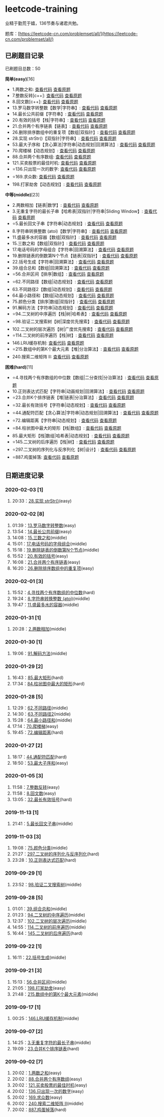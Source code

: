 # leetcode-training

业精于勤荒于嬉，136节奏与诸君共勉。

题库：[https://leetcode-cn.com/problemset/all/](https://leetcode-cn.com/problemset/all/)

## 已刷题目记录
已刷题目总数：50

**简单(easy)**[16]
- 1.两数之和: [查看代码](https://github.com/gisonyeung/leetcode-traning/blob/master/easy/1-two-sum.js) [查看原题](https://leetcode-cn.com/problems/two-sum/)
- 7.整数反转[c++]: [查看代码](https://github.com/gisonyeung/leetcode-traning/blob/master/easy/7-zheng-shu-fan-zhuan-by-leetcode.cpp) [查看原题](https://leetcode-cn.com/problems/reverse-integer/)
- 8.回文数[c++]: [查看代码](https://github.com/gisonyeung/leetcode-traning/blob/master/easy/8-hui-wen-shu-by-leetcode.cpp) [查看原题](https://leetcode-cn.com/problems/palindrome-number/solution/hui-wen-shu-by-leetcode/)
- 13.罗马数字转整数【数学|字符串】: [查看代码](https://github.com/gisonyeung/leetcode-traning/blob/master/easy/13-roman-to-integer.js) [查看原题](https://leetcode-cn.com/problems/roman-to-integer/)
- 14.最长公共前缀【字符串】: [查看代码](https://github.com/gisonyeung/leetcode-traning/blob/master/easy/14-longest-common-prefix.js) [查看原题](https://leetcode-cn.com/problems/longest-common-prefix/)
- 20.有效的括号【栈|字符串】: [查看代码](https://github.com/gisonyeung/leetcode-traning/blob/master/easy/20-valid-parentheses.js) [查看原题](https://leetcode-cn.com/problems/valid-parentheses/)
- 21.合并两个有序链表【链表】: [查看代码](https://github.com/gisonyeung/leetcode-traning/blob/master/easy/21-merge-two-sorted-lists.js) [查看原题](https://leetcode-cn.com/problems/merge-two-sorted-lists/)
- 26.删除排序数组中的重复项【数组|双指针】: [查看代码](https://github.com/gisonyeung/leetcode-traning/blob/master/easy/26-remove-duplicates-from-sorted-array.js) [查看原题](https://leetcode-cn.com/problems/remove-duplicates-from-sorted-array/)
- 28.实现 strStr()【双指针|字符串】: [查看代码](https://github.com/gisonyeung/leetcode-traning/blob/master/easy/28-implement-strstr.js) [查看原题](https://leetcode-cn.com/problems/implement-strstr/)
- 53.最大子序和【贪心算法|字符串|动态规划|回溯算法】: [查看代码](https://github.com/gisonyeung/leetcode-traning/blob/master/easy/53-maximum-subarray.js) [查看原题](https://leetcode-cn.com/problems/maximum-subarray/)
- 70.爬楼梯【动态规划】: [查看代码](https://github.com/gisonyeung/leetcode-traning/blob/master/easy/70-climbing-stairs.js) [查看原题](https://leetcode-cn.com/problems/climbing-stairs/)
- 88.合并两个有序数组: [查看代码](https://github.com/gisonyeung/leetcode-traning/blob/master/easy/88-merge-sorted-array.js) [查看原题](https://leetcode-cn.com/problems/merge-sorted-array/)
- 121.买卖股票的最佳时机: [查看代码](https://github.com/gisonyeung/leetcode-traning/blob/master/easy/121-best-time-to-buy-and-sell-stock.js) [查看原题](https://leetcode-cn.com/problems/best-time-to-buy-and-sell-stock/)
- ⭐136.只出现一次的数字: [查看代码](https://github.com/gisonyeung/leetcode-traning/blob/master/easy/136-single-number.js) [查看原题](https://leetcode-cn.com/problems/single-number/)
- ⭐169.求众数: [查看代码](https://github.com/gisonyeung/leetcode-traning/blob/master/easy/169-majority-element.js) [查看原题](https://leetcode-cn.com/problems/majority-element/)
- 198.打家劫舍【动态规划】: [查看代码](https://github.com/gisonyeung/leetcode-traning/blob/master/easy/198-house-robber.js) [查看原题](https://leetcode-cn.com/problems/house-robber/)

**中等(middle)**[23]
- 2.两数相加【链表|数学】: [查看代码](https://github.com/gisonyeung/leetcode-traning/blob/master/middle/2-add-two-numbers.js) [查看原题](https://leetcode-cn.com/problems/add-two-numbers/)
- 3.无重复字符的最长子串【哈希表|双指针|字符串|Sliding Window】: [查看代码](https://github.com/gisonyeung/leetcode-traning/blob/master/middle/3-longest-substring-without-repeating-characters.js) [查看原题](https://leetcode-cn.com/problems/longest-substring-without-repeating-characters/)
- ⭐5.最长回文子串【字符串|动态规划】: [查看代码](https://github.com/gisonyeung/leetcode-traning/blob/master/middle/5-longest-palindromic-substring.js) [查看原题](https://leetcode-cn.com/problems/longest-palindromic-substring/)
- 8.字符串转换整数 (atoi)【数学|字符串】: [查看代码](https://github.com/gisonyeung/leetcode-traning/blob/master/middle/8-string-to-integer-atoi.js) [查看原题](https://leetcode-cn.com/problems/string-to-integer-atoi/)
- 11.盛最多水的容器【数组|双指针】: [查看代码](https://github.com/gisonyeung/leetcode-traning/blob/master/middle/11-container-with-most-water.js) [查看原题](https://leetcode-cn.com/problems/container-with-most-water/)
- 15.三数之和【数组|双指针】: [查看代码](https://github.com/gisonyeung/leetcode-traning/blob/master/middle/15-3sum.js) [查看原题](https://leetcode-cn.com/problems/3sum/)
- 17.电话号码的字母组合【字符串|回溯算法】: [查看代码](https://github.com/gisonyeung/leetcode-traning/blob/master/middle/17-letter-combinations-of-a-phone-number.js) [查看原题](https://leetcode-cn.com/problems/letter-combinations-of-a-phone-number/)
- 19.删除链表的倒数第N个节点【链表|双指针】: [查看代码](https://github.com/gisonyeung/leetcode-traning/blob/master/middle/19-remove-nth-node-from-end-of-list.js) [查看原题](https://leetcode-cn.com/problems/remove-nth-node-from-end-of-list/)
- 22.括号生成【字符串|回溯算法】: [查看代码](https://github.com/gisonyeung/leetcode-traning/blob/master/middle/22-generate-parentheses.js) [查看原题](https://leetcode-cn.com/problems/generate-parentheses/)
- 39.组合总和【数组|回溯算法】: [查看代码](https://github.com/gisonyeung/leetcode-traning/blob/master/middle/39-combination-sum.js) [查看原题](https://leetcode-cn.com/problems/combination-sum/)
- ⭐56.合并区间【排序|数组】: [查看代码](https://github.com/gisonyeung/leetcode-traning/blob/master/middle/56-merge-intervals.js) [查看原题](https://leetcode-cn.com/problems/merge-intervals/)
- ⭐62.不同路径【数组|动态规划】: [查看代码](https://github.com/gisonyeung/leetcode-traning/blob/master/middle/62-unique-paths.js) [查看原题](https://leetcode-cn.com/problems/unique-paths/)
- 63.不同路径2【数组|动态规划】: [查看代码](https://github.com/gisonyeung/leetcode-traning/blob/master/middle/63-unique-paths-ii.js) [查看原题](https://leetcode-cn.com/problems/unique-paths-ii/)
- 64.最小路径和【数组|动态规划】: [查看代码](https://github.com/gisonyeung/leetcode-traning/blob/master/middle/64-minimum-path-sum.js) [查看原题](https://leetcode-cn.com/problems/unique-paths-ii/)
- 75.颜色分类【排序|数组|双指针】: [查看代码](https://github.com/gisonyeung/leetcode-traning/blob/master/middle/75-sort-colors.js) [查看原题](https://leetcode-cn.com/problems/sort-colors/)
- 91.解码方法【字符串|动态规划】: [查看代码](https://github.com/gisonyeung/leetcode-traning/blob/master/middle/91-decode-ways.js) [查看原题](https://leetcode-cn.com/problems/decode-ways/)
- ⭐94.二叉树的中序遍历【栈|树|哈希表】: [查看代码](https://github.com/gisonyeung/leetcode-traning/blob/master/middle/94-binary-tree-inorder-traversa.js) [查看原题](https://leetcode-cn.com/problems/binary-tree-inorder-traversal/)
- ⭐98.验证二叉搜索树【树|深度优先搜索】: [查看代码](https://github.com/gisonyeung/leetcode-traning/blob/master/middle/98-validate-binary-search-tree.js) [查看原题](https://leetcode-cn.com/problems/validate-binary-search-tree/)
- 102.二叉树的层次遍历【树|广度优先搜索】: [查看代码](https://github.com/gisonyeung/leetcode-traning/blob/master/middle/102-binary-tree-level-order-traversal.js) [查看原题](https://leetcode-cn.com/problems/binary-tree-level-order-traversal/)
- ⭐114.二叉树的前序遍历【栈|树】: [查看代码](https://github.com/gisonyeung/leetcode-traning/blob/master/middle/114-binary-tree-preorder-traversal.js) [查看原题](https://leetcode-cn.com/problems/binary-tree-preorder-traversal/)
- 146.LRU缓存机制: [查看代码](https://github.com/gisonyeung/leetcode-traning/blob/master/middle/146-lru-cache.js) [查看原题](https://leetcode-cn.com/problems/search-a-2d-matrix-ii/)
- ⭐215.数组中的第K个最大元素【堆|分治算法】: [查看代码](https://github.com/gisonyeung/leetcode-traning/blob/master/middle/215-kth-largest-element-in-an-array.js) [查看原题](https://leetcode-cn.com/problems/kth-largest-element-in-an-array/)
- 240.搜索二维矩阵 II: [查看代码](https://github.com/gisonyeung/leetcode-traning/blob/master/middle/240-search-a-2d-matrix-ii.js) [查看原题](https://leetcode-cn.com/problems/search-a-2d-matrix-ii/)

**困难(hard)**[11]
- ⭐4.寻找两个有序数组的中位数【数组|二分查找|分治算法】: [查看代码](https://github.com/gisonyeung/leetcode-traning/blob/master/hard/4-median-of-two-sorted-arrays.js) [查看原题](https://leetcode-cn.com/problems/median-of-two-sorted-arrays/)
- 10.正则表达式匹配【字符串|动画规划|回溯算法】: [查看代码](https://github.com/gisonyeung/leetcode-traning/blob/master/hard/10-regular-expression-matching.js) [查看原题](https://leetcode-cn.com/problems/regular-expression-matching/)
- ⭐23.合并K个排序链表【堆|链表|分治算法】: [查看代码](https://github.com/gisonyeung/leetcode-traning/blob/master/hard/23-merge-k-sorted-lists.js) [查看原题](https://leetcode-cn.com/problems/merge-k-sorted-lists/)
- ⭐32.最长有效括号【字符串|动态规划】: [查看代码](https://github.com/gisonyeung/leetcode-traning/blob/master/hard/32-longest-valid-parentheses.js) [查看原题](https://leetcode-cn.com/problems/longest-valid-parentheses/)
- ⭐44.通配符匹配【贪心算法|字符串|动态规划|回溯算法】: [查看代码](https://github.com/gisonyeung/leetcode-traning/blob/master/hard/44-wildcard-matching.js) [查看原题](https://leetcode-cn.com/problems/wildcard-matching/)
- ⭐72.编辑距离【字符串|动态规划】: [查看代码](https://github.com/gisonyeung/leetcode-traning/blob/master/hard/72-edit-distance.js) [查看原题](https://leetcode-cn.com/problems/edit-distance/)
- ⭐84.柱状图中最大的矩形【栈|数组】: [查看代码](https://github.com/gisonyeung/leetcode-traning/blob/master/hard/84-largest-rectangle-in-histogram.js) [查看原题](https://leetcode-cn.com/problems/largest-rectangle-in-histogram/)
- 85.最大矩形【栈|数组|哈希表|动态规划】: [查看代码](https://github.com/gisonyeung/leetcode-traning/blob/master/hard/85-maximal-rectangle.js) [查看原题](https://leetcode-cn.com/problems/maximal-rectangle/)
- ⭐145.二叉树的后序遍历【栈|树】: [查看代码](https://github.com/gisonyeung/leetcode-traning/blob/master/hard/145-binary-tree-postorder-traversal.js) [查看原题](https://leetcode-cn.com/problems/binary-tree-postorder-traversal/)
- ⭐297.二叉树的序列化与反序列化【树|设计】: [查看代码](https://github.com/gisonyeung/leetcode-traning/blob/master/hard/297-serialize-and-deserialize-binary-tree.js) [查看原题](https://leetcode-cn.com/problems/serialize-and-deserialize-binary-tree/)
- ⭐887.鸡蛋掉落: [查看代码](https://github.com/gisonyeung/leetcode-traning/blob/master/hard/887-super-egg-drop.js) [查看原题](https://leetcode-cn.com/problems/super-egg-drop/)


## 日期进度记录

### 2020-02-03 [1]

1. 20:33：[28.实现 strStr()](https://leetcode-cn.com/problems/implement-strstr/)(easy)

### 2020-02-02 [8]

1. 01:39：[13.罗马数字转整数](https://leetcode-cn.com/problems/roman-to-integer/)(easy)
2. 13:54：[14.最长公共前缀](https://leetcode-cn.com/problems/longest-common-prefix/)(easy)
3. 14:08：[15.三数之和](https://leetcode-cn.com/problems/3sum/)(middle)
4. 15:01：[17.电话号码的字母组合](https://leetcode-cn.com/problems/letter-combinations-of-a-phone-number/)(middle)
5. 15:18：[19.删除链表的倒数第N个节点](https://leetcode-cn.com/problems/remove-nth-node-from-end-of-list/)(middle)
6. 15:52：[20.有效的括号](https://leetcode-cn.com/problems/valid-parentheses/)(easy)
7. 16:08：[21.合并两个有序链表](https://leetcode-cn.com/problems/merge-two-sorted-lists/)(easy)
8. 16:20：[26.删除排序数组中的重复项](https://leetcode-cn.com/problems/remove-duplicates-from-sorted-array/)(easy)

### 2020-02-01 [3]

1. 15:52：[4.寻找两个有序数组的中位数](https://leetcode-cn.com/problems/median-of-two-sorted-arrays/)(hard)
2. 19:24：[8.字符串转换整数 (atoi)](https://leetcode-cn.com/problems/string-to-integer-atoi/)(middle)
3. 19:47：[11.盛最多水的容器](https://leetcode-cn.com/problems/container-with-most-water/)(middle)

### 2020-01-31 [1]

1. 20:28：[2.两数相加](https://leetcode-cn.com/problems/add-two-numbers/)(middle)

### 2020-01-30 [1]

1. 19:06：[91.解码方法](https://leetcode-cn.com/problems/decode-ways/)(middle)

### 2020-01-29 [2]

1. 16:43：[85.最大矩形](https://leetcode-cn.com/problems/maximal-rectangle/)(hard)
2. 17:34：[84.柱状图中最大的矩形](https://leetcode-cn.com/problems/largest-rectangle-in-histogram/)(hard)

### 2020-01-28 [5]

1. 12:29：[62.不同路径](https://leetcode-cn.com/problems/unique-paths/)(middle)
2. 14:30：[63.不同路径2](https://leetcode-cn.com/problems/unique-paths-ii/)(middle)
3. 15:28：[64.最小路径和](https://leetcode-cn.com/problems/unique-paths-ii/)(middle)
4. 17:14：[70.爬楼梯](https://leetcode-cn.com/problems/climbing-stairs/)(easy)
5. 19:45：[72.编辑距离](https://leetcode-cn.com/problems/edit-distance/)(hard)

### 2020-01-27 [2]

1. 18:17：[44.通配符匹配](https://leetcode-cn.com/problems/wildcard-matching/)(hard)
2. 18:50：[53.最大子序和](https://leetcode-cn.com/problems/maximum-subarray/)(easy)

### 2020-01-05 [3]

1. 11:58：[7.整数反转](https://leetcode-cn.com/problems/reverse-integer/)(easy)
2. 11:58：[8.回文数](https://leetcode-cn.com/problems/palindrome-number/solution/hui-wen-shu-by-leetcode/)(easy)
3. 13:05：[32.最长有效括号](https://leetcode-cn.com/problems/longest-valid-parentheses/)(hard)

### 2019-11-13 [1]

1. 21:41：[5.最长回文子串](https://leetcode-cn.com/problems/longest-palindromic-substring/)(middle)

### 2019-11-03 [3]

1. 19:08：[75.颜色分类](https://leetcode-cn.com/problems/sort-colors/)(middle)
2. 21:27：[297.二叉树的序列化与反序列化](https://leetcode-cn.com/problems/serialize-and-deserialize-binary-tree/)(hard)
3. 23:28：[10.正则表达式匹配](https://leetcode-cn.com/problems/regular-expression-matching/)(hard)

### 2019-09-29 [1]

1. 23:52：[98.验证二叉搜索树](https://leetcode-cn.com/problems/validate-binary-search-tree/)(middle)

### 2019-09-28 [5]

1. 01:01：[39.组合总和](https://leetcode-cn.com/problems/combination-sum/)(middle)
2. 01:23：[94.二叉树的中序遍历](https://leetcode-cn.com/problems/binary-tree-inorder-traversal/)(middle)
3. 12:37：[102.二叉树的层次遍历](https://leetcode-cn.com/problems/binary-tree-level-order-traversal/)(middle)
4. 14:55：[114.二叉树的前序遍历](https://leetcode-cn.com/problems/binary-tree-preorder-traversal/)(middle)
5. 16:44：[145.二叉树的后序遍历](https://leetcode-cn.com/problems/binary-tree-postorder-traversal/)(hard)

### 2019-09-22 [1]

1. 16:11：[22.括号生成](https://leetcode-cn.com/problems/generate-parentheses/)(middle)

### 2019-09-21 [3]

1. 15:13：[56.合并区间](https://leetcode-cn.com/problems/merge-intervals/)(middle)
2. 21:05：[198.打家劫舍](https://leetcode-cn.com/problems/house-robber/)(easy)
3. 21:48：[215.数组中的第K个最大元素](https://leetcode-cn.com/problems/kth-largest-element-in-an-array/)(middle)

### 2019-09-17 [1]

1. 00:25：[146.LRU缓存机制](https://leetcode-cn.com/problems/search-a-2d-matrix-ii/)(middle)

### 2019-09-07 [2]

1. 14:25：[3.无重复字符的最长子串](https://leetcode-cn.com/problems/longest-substring-without-repeating-characters/)(middle)
2. 19:09：[23.合并K个排序链表](https://leetcode-cn.com/problems/merge-k-sorted-lists/)(hard)

### 2019-09-02 [7]

1. 20:02：[1.两数之和](https://leetcode-cn.com/problems/two-sum/)(easy)
2. 20:02：[88.合并两个有序数组](https://leetcode-cn.com/problems/merge-sorted-array/)(easy)
3. 20:02：[121.买卖股票的最佳时机](https://leetcode-cn.com/problems/best-time-to-buy-and-sell-stock/)(easy)
4. 20:02：[136.只出现一次的数字](https://leetcode-cn.com/problems/single-number/)(easy)
5. 20:02：[169.求众数](https://leetcode-cn.com/problems/majority-element/)(easy)
6. 20:02：[240.搜索二维矩阵 II](https://leetcode-cn.com/problems/search-a-2d-matrix-ii/)(middle)
7. 20:02：[887.鸡蛋掉落](https://leetcode-cn.com/problems/super-egg-drop/)(hard)
